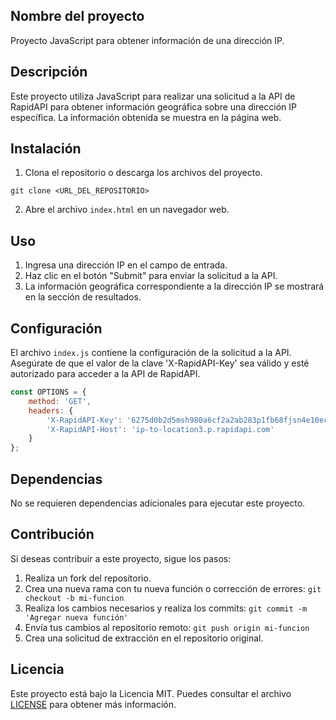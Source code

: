 ## Nombre del proyecto

Proyecto JavaScript para obtener información de una dirección IP.

## Descripción

Este proyecto utiliza JavaScript para realizar una solicitud a la API de RapidAPI para obtener información geográfica sobre una dirección IP específica. La información obtenida se muestra en la página web.

## Instalación

1. Clona el repositorio o descarga los archivos del proyecto.

```shell
git clone <URL_DEL_REPOSITORIO>
```

2. Abre el archivo `index.html` en un navegador web.

## Uso

1. Ingresa una dirección IP en el campo de entrada.
2. Haz clic en el botón "Submit" para enviar la solicitud a la API.
3. La información geográfica correspondiente a la dirección IP se mostrará en la sección de resultados.

## Configuración

El archivo `index.js` contiene la configuración de la solicitud a la API. Asegúrate de que el valor de la clave 'X-RapidAPI-Key' sea válido y esté autorizado para acceder a la API de RapidAPI.

```javascript
const OPTIONS = {
	method: 'GET',
	headers: {
		'X-RapidAPI-Key': '6275d0b2d5msh980a6cf2a2ab283p1fb68fjsn4e10ec9d9987',
		'X-RapidAPI-Host': 'ip-to-location3.p.rapidapi.com'
	}
};
```

## Dependencias

No se requieren dependencias adicionales para ejecutar este proyecto.

## Contribución

Si deseas contribuir a este proyecto, sigue los pasos:

1. Realiza un fork del repositorio.
2. Crea una nueva rama con tu nueva función o corrección de errores: `git checkout -b mi-funcion`
3. Realiza los cambios necesarios y realiza los commits: `git commit -m 'Agregar nueva función'`
4. Envía tus cambios al repositorio remoto: `git push origin mi-funcion`
5. Crea una solicitud de extracción en el repositorio original.

## Licencia

Este proyecto está bajo la Licencia MIT. Puedes consultar el archivo [LICENSE](LICENSE) para obtener más información.